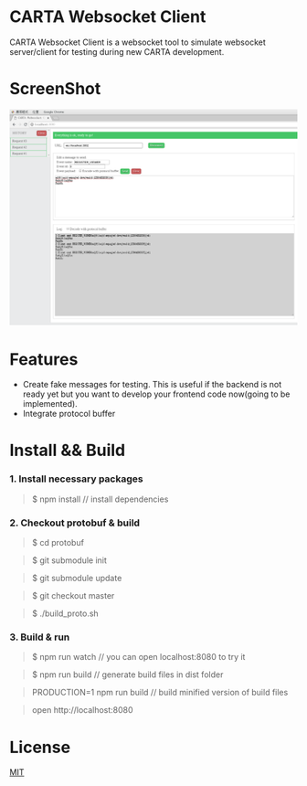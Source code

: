 # CARTA Websocket Client
CARTA Websocket Client is a websocket tool to simulate websocket server/client for testing during new CARTA development.

# ScreenShot
![demo](screenshots/carta-websocket-client.png)

# Features
* Create fake messages for testing. This is useful if the backend is not ready yet but you want to develop your frontend code now(going to be implemented).
* Integrate protocol buffer

# Install && Build
### 1. Install necessary packages
> $ npm install // install dependencies

### 2. Checkout protobuf & build
> $ cd protobuf

> $ git submodule init

> $ git submodule update

> $ git checkout master

> $ ./build_proto.sh

### 3. Build & run
> $ npm run watch // you can open localhost:8080 to try it

> $ npm run build // generate build files in dist folder

> PRODUCTION=1 npm run build // build minified version of build files

> open http://localhost:8080

# License

[MIT](http://markdalgleish.mit-license.org/)

